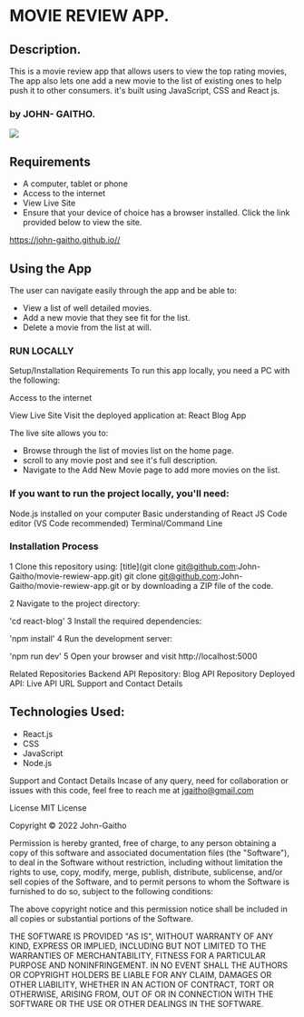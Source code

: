 # MOVIE REVIEW APP.
## Description.
This is a movie review app that allows users to view the top rating movies, The app also lets one add a new movie to the list of existing ones to help push it to other consumers. it's built using JavaScript, CSS and React js.

### by JOHN- GAITHO.
 
<img src="https://www.sourcecodester.com/sites/default/files/images/razormist/Movie%20Searcher%20App%20in%20JavaScript.png">

## Requirements

 - A computer, tablet or phone
 - Access to the internet
 - View Live Site
 - Ensure that your device of choice has a browser installed. Click the link provided below to view the site.

https://john-gaitho.github.io//

## Using the App
 The user can navigate easily through the app and be able to:

 - View a list of well detailed movies.
 - Add a new movie that they see fit for the list. 
 - Delete a movie from the list at will.
    
### RUN LOCALLY
  Setup/Installation Requirements
To run this app locally, you need a PC with the following:

Access to the internet

View Live Site
Visit the deployed application at: React Blog App

The live site allows you to:

- Browse through the list of movies list on the home page.
- scroll to any movie post and see it's full description.
- Navigate to the Add New Movie page to add more movies on the list.

### If you want to run the project locally, you'll need:

Node.js installed on your computer
Basic understanding of React JS
Code editor (VS Code recommended)
Terminal/Command Line

### Installation Process
 1 Clone this repository using:
[title](git clone git@github.com:John-Gaitho/movie-rewiew-app.git)
git clone git@github.com:John-Gaitho/movie-rewiew-app.git
or by downloading a ZIP file of the code.

2 Navigate to the project directory:

'cd react-blog'
3 Install the required dependencies:

'npm install'
4 Run the development server:

'npm run dev'
5 Open your browser and visit http://localhost:5000


Related Repositories
Backend API
Repository: Blog API Repository
Deployed API: Live API URL
Support and Contact Details

## Technologies Used:
   * React.js
   * CSS
   * JavaScript
   * Node.js

Support and Contact Details
Incase of any query, need for collaboration or issues with this code, feel free to reach me at jgaitho@gmail.com

License
MIT License

Copyright © 2022 John-Gaitho

Permission is hereby granted, free of charge, to any person obtaining a copy of this software and associated documentation files (the "Software"), to deal in the Software without restriction, including without limitation the rights to use, copy, modify, merge, publish, distribute, sublicense, and/or sell copies of the Software, and to permit persons to whom the Software is furnished to do so, subject to the following conditions:

The above copyright notice and this permission notice shall be included in all copies or substantial portions of the Software.

THE SOFTWARE IS PROVIDED "AS IS", WITHOUT WARRANTY OF ANY KIND, EXPRESS OR IMPLIED, INCLUDING BUT NOT LIMITED TO THE WARRANTIES OF MERCHANTABILITY, FITNESS FOR A PARTICULAR PURPOSE AND NONINFRINGEMENT. IN NO EVENT SHALL THE AUTHORS OR COPYRIGHT HOLDERS BE LIABLE FOR ANY CLAIM, DAMAGES OR OTHER LIABILITY, WHETHER IN AN ACTION OF CONTRACT, TORT OR OTHERWISE, ARISING FROM, OUT OF OR IN CONNECTION WITH THE SOFTWARE OR THE USE OR OTHER DEALINGS IN THE SOFTWARE.
